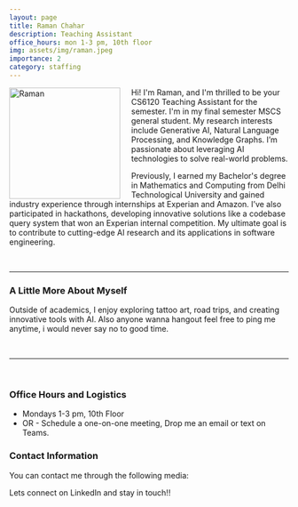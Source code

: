 ```yaml
---
layout: page
title: Raman Chahar
description: Teaching Assistant
office_hours: mon 1-3 pm, 10th floor
img: assets/img/raman.jpeg
importance: 2
category: staffing
---
```


<img src="../../assets/img/raman.jpeg" alt="Raman" style="float: left; margin-right: 20px;" width="200">
<p>Hi! I'm Raman, and I'm thrilled to be your CS6120 Teaching Assistant for the semester. I'm in my final semester MSCS general student. My research interests include Generative AI, Natural Language Processing, and Knowledge Graphs. I’m passionate about leveraging AI technologies to solve real-world problems.

Previously, I earned my Bachelor's degree in Mathematics and Computing from Delhi Technological University and gained industry experience through internships at Experian and Amazon. I’ve also participated in hackathons, developing innovative solutions like a codebase query system that won an Experian internal competition. My ultimate goal is to contribute to cutting-edge AI research and its applications in software engineering.

</p>

<br>
<hr>

### A Little More About Myself

Outside of academics, I enjoy exploring tattoo art, road trips, and creating innovative tools with AI. Also anyone wanna hangout feel free to ping me anytime, i would never say no to good time.

<br>
<hr>
<br>

### Office Hours and Logistics

- Mondays 1-3 pm, 10th Floor
- OR - Schedule a one-on-one meeting, Drop me an email or text on Teams.

### Contact Information

You can contact me through the following media:

<div class="social">
  <div class="contact-icons">
     <a href="mailto:lnu.raman@northeastern.edu" title="Email"><i class="fas fa-envelope"></i></a>
     <a href="https://www.linkedin.com/in/raman-chahar/" title="LinkedIn"><i class="fab fa-linkedin"></i></a>
  </div>
  <div class="contact-note">
    Lets connect on LinkedIn and stay in touch!!
  </div>
</div>
